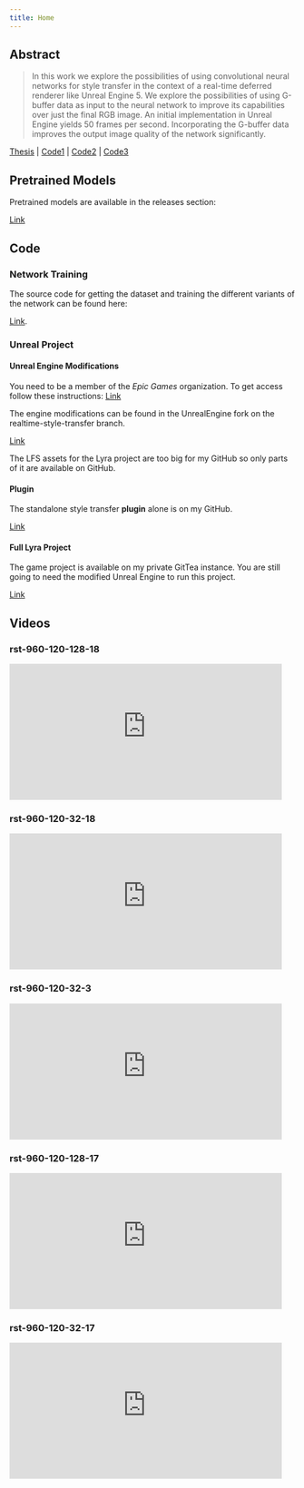 ```yaml
---
title: Home
---
```


## Abstract

> In this work we explore the possibilities of using convolutional neural networks for style transfer in the context of
> a real-time deferred renderer like Unreal Engine 5. We explore the possibilities of using G-buffer data as input to the
> neural network to improve its capabilities over just the final RGB image. An initial implementation in Unreal Engine
> yields 50 frames per second. Incorporating the G-buffer data improves the output image quality of the network
> significantly.

[Thesis](https://github.com/singinwhale/realtime-style-transfer/releases/download/1.0.0/realtime-style-transfer.pdf) | [Code1](https://github.com/singinwhale/realtime-style-transfer) | [Code2](https://github.com/singinwhale/realtime-style-transfer-unreal) | [Code3](https://github.com/singinwhale/UnrealEngine/tree/realtime-style-transfer)

## Pretrained Models

Pretrained models are available in the releases section:

[Link](https://github.com/singinwhale/realtime-style-transfer/releases/tag/1.0.0)

## Code

### Network Training

The source code for getting the dataset and training the different variants of the network
can be found here:

[Link](https://github.com/singinwhale/realtime-style-transfer).

### Unreal Project


#### Unreal Engine Modifications

You need to be a member of the _Epic Games_ organization.
To get access follow these instructions: [Link](https://www.unrealengine.com/en-US/ue-on-github)

The engine modifications can be found in the UnrealEngine fork on the realtime-style-transfer branch.

[Link](https://github.com/singinwhale/UnrealEngine/tree/realtime-style-transfer)


The LFS assets for the Lyra project are too big for my GitHub so only parts of it are available on GitHub.

#### Plugin

The standalone style transfer **plugin** alone is
on my GitHub. 

[Link](https://github.com/singinwhale/realtime-style-transfer-unreal)

#### Full Lyra Project

The game project is available on my private GitTea instance.
You are still going to need the modified Unreal Engine to run this project. 

[Link](https://git.singinwhale.com/singinwhale/RealtimeStyleTransferRuntime)

## Videos

### rst-960-120-128-18

<iframe width="480" height="240"
src="https://www.youtube-nocookie.com/embed/x51uoaF6rGY" frameborder="0" allow="autoplay; encrypted-media"
allowfullscreen></iframe>

### rst-960-120-32-18

<iframe width="480" height="240"
src="https://www.youtube-nocookie.com/embed/bjWtSlDXMBM" frameborder="0" allow="autoplay; encrypted-media"
allowfullscreen></iframe>

### rst-960-120-32-3

<iframe width="480" height="240"
src="https://www.youtube-nocookie.com/embed/bsCiJekEjrw" frameborder="0" allow="autoplay; encrypted-media"
allowfullscreen></iframe>

### rst-960-120-128-17

<iframe width="480" height="240"
src="https://www.youtube-nocookie.com/embed/upCAFem6tdE" frameborder="0" allow="autoplay; encrypted-media"
allowfullscreen></iframe>

### rst-960-120-32-17

<iframe width="480" height="240"
src="https://www.youtube-nocookie.com/embed/2mwpBTuS9M4" frameborder="0" allow="autoplay; encrypted-media"
allowfullscreen></iframe>

